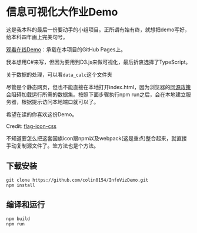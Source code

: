 # 信息可视化大作业Demo

这是我本科的最后一份要动手的小组项目。正所谓有始有终，就想把demo写好，给本科四年画上完美句号。

[观看在线Demo](https://colin0154.github.io/InfoVizDemo/)：承载在本项目的GitHub Pages上。

我本想用C#来写，但因为要用到D3.js来做可视化，最后折衷选择了TypeScript。

关于数据的处理，可以看``data_calc``这个文件夹

尽管是个静态网页，但也不能直接在本地打开index.html，因为浏览器的[同源政策](https://developer.mozilla.org/zh-CN/docs/Web/Security/Same-origin_policy)会阻碍加载运行所需的数据集。按照下面步骤执行npm run之后，会在本地建立服务器，根据提示访问本地端口就可以了。

希望在读的你喜欢这份Demo。

Credit: [flag-icon-css](https://github.com/lipis/flag-icon-css)

不知道要怎么把这套国旗icon跟npm以及webpack(这是重点)整合起来，就直接手动复制源文件了。笨方法也是个方法。

## 下载安装

~~~Shell
git clone https://github.com/colin0154/InfoVizDemo.git
npm install
~~~

## 编译和运行

~~~Shell
npm build
npm run
~~~
